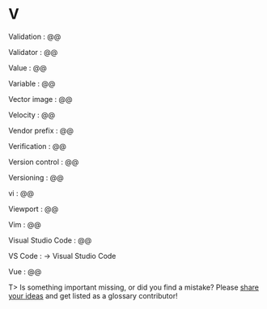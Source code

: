 # V

Validation
: @@

Validator
: @@

Value
: @@

Variable
: @@

Vector image
: @@

Velocity
: @@

Vendor prefix
: @@

Verification
: @@

Version control
: @@

Versioning
: @@

vi
: @@

Viewport
: @@

Vim
: @@

Visual Studio Code
: @@

VS Code
: → Visual Studio Code

Vue
: @@

T> Is something important missing, or did you find a mistake? Please [share your ideas](https://github.com/j9t/web-development-glossary/blob/master/manuscript/v.md) and get listed as a glossary contributor!